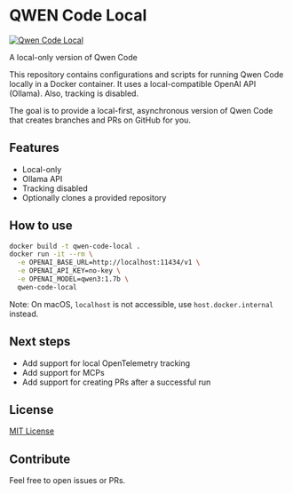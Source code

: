 # QWEN Code Local

[![Qwen Code Local](https://github.com/fmueller/qwen-code-local/actions/workflows/qwen-code-local.yaml/badge.svg)](https://github.com/fmueller/qwen-code-local/actions/workflows/qwen-code-local.yaml)

A local-only version of Qwen Code

This repository contains configurations and scripts for running Qwen Code locally in a Docker container. It uses
a local-compatible OpenAI API (Ollama). Also, tracking is disabled.

The goal is to provide a local-first, asynchronous version of Qwen Code that creates branches and PRs on GitHub for you.

## Features

- Local-only
- Ollama API
- Tracking disabled
- Optionally clones a provided repository

## How to use

```bash
docker build -t qwen-code-local .
docker run -it --rm \
  -e OPENAI_BASE_URL=http://localhost:11434/v1 \
  -e OPENAI_API_KEY=no-key \
  -e OPENAI_MODEL=qwen3:1.7b \
  qwen-code-local
```

Note: On macOS, `localhost` is not accessible, use `host.docker.internal` instead.

## Next steps

- Add support for local OpenTelemetry tracking
- Add support for MCPs
- Add support for creating PRs after a successful run

## License

[MIT License](LICENSE)

## Contribute

Feel free to open issues or PRs.

